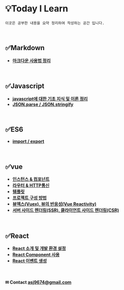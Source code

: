 
# 💡Today I Learn 
    이곳은 공부한 내용을 요약 정리하여 작성하는 공간 입니다.
    
<br>    

## ✅Markdown
  * **[마크다운 사용법 정리](./markdown.md)** 
 
<br>

## ✅Javascript
  * **[javascript에 대한 기초 지식 및 이론 정리](./javascript/javascript.md)** 
  * **[JSON.parse / JSON.stringify](./javascript/JSON.md)** 

<br>

## ✅ES6
  * **[import / export](./ES6/modules.md)** 


<br>

## ✅vue
 * **[인스턴스 & 컴포넌트](./vue/vue01.md)**
 * **[라우터 & HTTP통신](./vue/vue02.md)**
 * **[템플릿](./vue/vue03.md)**
 * **[프로젝트 구성 방법](./vue/vue04.md)**
 * **[뷰엑스(Vuex), 뷰의 반응성(Vue Reactivity)](./vue/vue05.md)**
 * **[서버 사이드 렌더링(SSR), 클라이언트 사이드 렌더링(CSR)](./vue/vue06.md)**
 
<br>

## ✅React
 * **[React 소개 및 개발 환경 설정](./react/react.md)**
 * **[React Component 사용](./react/react_02.md)**
 * **[React 이벤트 생성](./react/react_03.md)**




<br>

#### ✉ Contact asj9674@gmail.com
